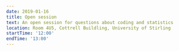 ```yaml
---
date: 2019-01-16
title: Open session
text: An open session for questions about coding and statistics
location: Room 4U5, Cottrell Buildling, University of Stirling
startTime: '12:00'
endTime: '13:00'
---
```


